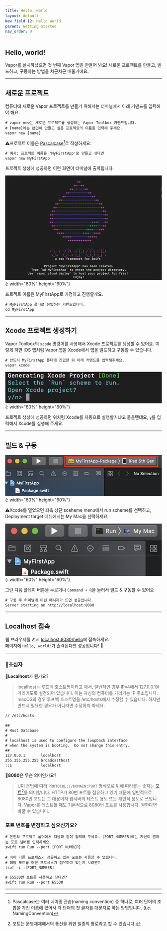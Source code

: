 ```yaml
---
title: Hello, world
layout: default
New field 12: Hello World
parent: Getting Started
nav_order: 0
---
```


## Hello, world!
  
Vapor를 설치하셨으면 첫 번째 Vapor 앱을 만들어 봐요! 새로운 프로젝트를 만들고, 빌드하고, 구동하는 방법을 차근차근 배울거에요.

---
## 새로운 프로젝트
컴퓨터에 새로운 Vapor 프로젝트를 만들기 위해서는 터미널에서 아래 커맨드를 입력해야 해요.
```
# vapor new는 새로운 프로젝트를 생성하는 Vapor Toolbox 커맨드입니다.
# [name]에는 본인이 만들고 싶은 프로젝트의 이름을 입력해 주세요.
vapor new [name]
```
⚠️프로젝트 이름은 [Pascalcase][Pascalcase][^pascalcase]로 작성하세요.
```
# 예시: 프로젝트 이름을 'MyFirstApp'로 만들고 싶다면
vapor new MyFirstApp
```

프로젝트 생성에 성공하면 이런 화면이 터미널에 출력됩니다.  

![프로젝트 생성 성공](VaporNewSuccess.png#center){: width="60%" height="60%"}
  
프로젝트 이름은 MyFirstApp로 가정하고 진행할게요.
```
# MyFirstApp 폴더로 진입하는 커맨드입니다.
cd MyFirstApp
```

---
## Xcode 프로젝트 생성하기
Vapor Toolbox의 ```xcode``` 명령어를 사용해서 Xcode 프로젝트를 생성할 수 있어요. 이렇게 하면 iOS 앱처럼 Vapor 앱을 Xcode에서 앱을 빌드하고 구동할 수 있습니다.
```
# 반드시 MyFirstApp 폴더에 진입한 뒤 아래 커맨드를 입력해주세요.
vapor xcode
```
  
![Xcode를 실행할까요?](RunXcode.png){: width="60%" height="60%"}
  
프로젝트 생성에 성공하면 위처럼 Xcode를 자동으로 실행할거냐고 물을텐데요, ```y```를 입력해서 Xcode를 실행해 주세요.

---

## 빌드 & 구동
  
![Scheme menu](SchemeMenu.png){: width="60%" height="60%"}

⚠️Xcode를 열었으면 좌측 상단 sceheme menu에서 run scheme를 선택하고, Deployment target 메뉴에서는 My Mac을 선택하세요.

![Run scheme](RunScheme.png){: width="60%" height="60%"}
  
그런 다음 플레이 버튼을 누르거나 ```Command + R```을 눌러서 빌드 & 구동할 수 있어요

```
# 구동 후 터미널에 이런 메시지가 뜨면 성공입니다.
Server starting on http://localhost:8080
```

---
## Localhost 접속
웹 브라우저를 켜서 [localhost:8080/hello](localhost:8080/hello)에 접속하세요.  
페이지에 ```Hello, world!```가 출력된다면 성공입니다! 🎉

---

### 🐤초심자
📖**Localhost**가 뭔가요?  
> localhost는 루프백 호스트명이라고 해서,  일반적인 경우 IPv4에서 127.0.0.1을 가리키도록 설정되어 있습니다.  이는 자신의 컴퓨터를 가리키는 IP 주소입니다.
macOS의 경우 루프백 호스트명을 /etc/hosts에서 수정할 수 있습니다. 하지만 반드시 필요한 경우가 아니라면 수정하지 마세요.
  
```
// /etc/hosts

##
# Host Database
#
# localhost is used to configure the loopback interface
# when the system is booting.  Do not change this entry.
##
127.0.0.1       localhost
255.255.255.255 broadcasthost
::1             localhost
```
  

📖**8080**은 무슨 의미인가요?  
> URI 문법에 따라 ```PROTOCOL://DOMAIN:PORT``` 형식으로 뒤에 따라붙는 숫자는 [포트][Port][^port]를 의미합니다. HTTP가 80번 포트를 점유하고 있기 때문에 일반적으로 8080번 포트는 그 대용이자 웹서버의 테스트 용도 또는 개인적 용도로 쓰입니다. Vapor를 테스트할 때도 기본적으로 8080번 포트를 사용합니다. 원한다면 바꿀 수 있습니다.

### 포트 번호를 변경하고 싶으신가요?
```
# 본인의 프로젝트 폴더에서 다음과 같이 입력해 주세요. [PORT_NUMBER]에는 자신이 원하는 포트 넘버를 입력하세요.
swift run Run --port [PORT_NUMBER]

# 이미 다른 프로세스가 점유하고 있는 포트는 사용할 수 없습니다.
# 해당 포트를 어떤 프로세스가 점유하고 있는지 보려면?
lsof -i :[PORT_NUMBER]
```

```
# 65530번 포트를 사용하고 싶다면?
swift run Run --port 65530
```

---

[Pascalcase]: <https://zetawiki.com/wiki/%EC%B9%B4%EB%A9%9C%ED%91%9C%EA%B8%B0%EB%B2%95_camelCase,_%ED%8C%8C%EC%8A%A4%EC%B9%BC%ED%91%9C%EA%B8%B0%EB%B2%95_PascalCase>
[Port]: <https://ko.wikipedia.org/wiki/%ED%8F%AC%ED%8A%B8_(%EC%BB%B4%ED%93%A8%ED%84%B0_%EB%84%A4%ED%8A%B8%EC%9B%8C%ED%82%B9)>

[^pascalcase]: Pascalcase는 여러 네이밍 관습(naming convention) 중 하나로, 여러 단어의 조합을 가진 이름에 있어서 각 단어의 첫 글자를 대문자로 하는 방법입니다. (i.e. NamingConvention) 
[^port]: 포트는 운영체제에서의 통신을 위한 일종의 통로라고 할 수 있습니다.